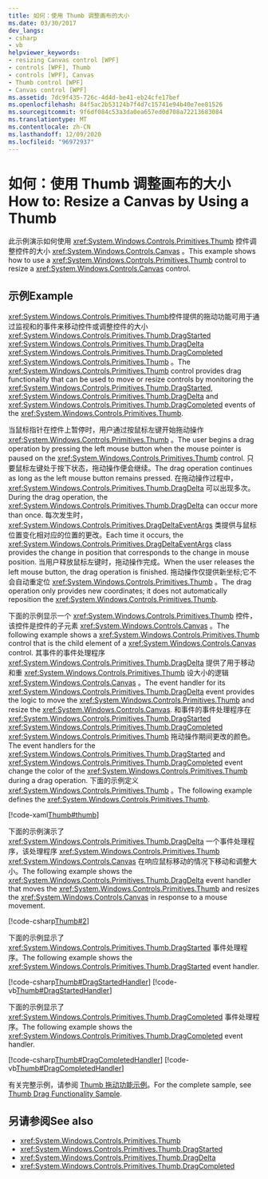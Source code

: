 ```yaml
---
title: 如何：使用 Thumb 调整画布的大小
ms.date: 03/30/2017
dev_langs:
- csharp
- vb
helpviewer_keywords:
- resizing Canvas control [WPF]
- controls [WPF], Thumb
- controls [WPF], Canvas
- Thumb control [WPF]
- Canvas control [WPF]
ms.assetid: 7dc9f435-726c-4d4d-be41-eb24cfe17bef
ms.openlocfilehash: 84f5ac2b53124b7f4d7c15741e94b40e7ee81526
ms.sourcegitcommit: 9f6df084c53a3da0ea657ed0d708a72213683084
ms.translationtype: MT
ms.contentlocale: zh-CN
ms.lasthandoff: 12/09/2020
ms.locfileid: "96972937"
---
```

# <a name="how-to-resize-a-canvas-by-using-a-thumb"></a><span data-ttu-id="568de-102">如何：使用 Thumb 调整画布的大小</span><span class="sxs-lookup"><span data-stu-id="568de-102">How to: Resize a Canvas by Using a Thumb</span></span>
<span data-ttu-id="568de-103">此示例演示如何使用 <xref:System.Windows.Controls.Primitives.Thumb> 控件调整控件的大小 <xref:System.Windows.Controls.Canvas> 。</span><span class="sxs-lookup"><span data-stu-id="568de-103">This example shows how to use a <xref:System.Windows.Controls.Primitives.Thumb> control to resize a <xref:System.Windows.Controls.Canvas> control.</span></span>  
  
## <a name="example"></a><span data-ttu-id="568de-104">示例</span><span class="sxs-lookup"><span data-stu-id="568de-104">Example</span></span>  
 <span data-ttu-id="568de-105"><xref:System.Windows.Controls.Primitives.Thumb>控件提供的拖动功能可用于通过监视和的事件来移动控件或调整控件的大小 <xref:System.Windows.Controls.Primitives.Thumb.DragStarted> <xref:System.Windows.Controls.Primitives.Thumb.DragDelta> <xref:System.Windows.Controls.Primitives.Thumb.DragCompleted> <xref:System.Windows.Controls.Primitives.Thumb> 。</span><span class="sxs-lookup"><span data-stu-id="568de-105">The <xref:System.Windows.Controls.Primitives.Thumb> control provides drag functionality that can be used to move or resize controls by monitoring the <xref:System.Windows.Controls.Primitives.Thumb.DragStarted>, <xref:System.Windows.Controls.Primitives.Thumb.DragDelta> and <xref:System.Windows.Controls.Primitives.Thumb.DragCompleted> events of the <xref:System.Windows.Controls.Primitives.Thumb>.</span></span>  
  
 <span data-ttu-id="568de-106">当鼠标指针在控件上暂停时，用户通过按鼠标左键开始拖动操作 <xref:System.Windows.Controls.Primitives.Thumb> 。</span><span class="sxs-lookup"><span data-stu-id="568de-106">The user begins a drag operation by pressing the left mouse button when the mouse pointer is paused on the <xref:System.Windows.Controls.Primitives.Thumb> control.</span></span> <span data-ttu-id="568de-107">只要鼠标左键处于按下状态，拖动操作便会继续。</span><span class="sxs-lookup"><span data-stu-id="568de-107">The drag operation continues as long as the left mouse button remains pressed.</span></span> <span data-ttu-id="568de-108">在拖动操作过程中， <xref:System.Windows.Controls.Primitives.Thumb.DragDelta> 可以出现多次。</span><span class="sxs-lookup"><span data-stu-id="568de-108">During the drag operation, the <xref:System.Windows.Controls.Primitives.Thumb.DragDelta> can occur more than once.</span></span> <span data-ttu-id="568de-109">每次发生时， <xref:System.Windows.Controls.Primitives.DragDeltaEventArgs> 类提供与鼠标位置变化相对应的位置的更改。</span><span class="sxs-lookup"><span data-stu-id="568de-109">Each time it occurs, the <xref:System.Windows.Controls.Primitives.DragDeltaEventArgs> class provides the change in position that corresponds to the change in mouse position.</span></span> <span data-ttu-id="568de-110">当用户释放鼠标左键时，拖动操作完成。</span><span class="sxs-lookup"><span data-stu-id="568de-110">When the user releases the left mouse button, the drag operation is finished.</span></span> <span data-ttu-id="568de-111">拖动操作仅提供新坐标;它不会自动重定位 <xref:System.Windows.Controls.Primitives.Thumb> 。</span><span class="sxs-lookup"><span data-stu-id="568de-111">The drag operation only provides new coordinates; it does not automatically reposition the <xref:System.Windows.Controls.Primitives.Thumb>.</span></span>  
  
 <span data-ttu-id="568de-112">下面的示例显示一个 <xref:System.Windows.Controls.Primitives.Thumb> 控件，该控件是控件的子元素 <xref:System.Windows.Controls.Canvas> 。</span><span class="sxs-lookup"><span data-stu-id="568de-112">The following example shows a <xref:System.Windows.Controls.Primitives.Thumb> control that is the child element of a <xref:System.Windows.Controls.Canvas> control.</span></span> <span data-ttu-id="568de-113">其事件的事件处理程序 <xref:System.Windows.Controls.Primitives.Thumb.DragDelta> 提供了用于移动和重 <xref:System.Windows.Controls.Primitives.Thumb> 设大小的逻辑 <xref:System.Windows.Controls.Canvas> 。</span><span class="sxs-lookup"><span data-stu-id="568de-113">The event handler for its <xref:System.Windows.Controls.Primitives.Thumb.DragDelta> event provides the logic to move the <xref:System.Windows.Controls.Primitives.Thumb> and resize the <xref:System.Windows.Controls.Canvas>.</span></span> <span data-ttu-id="568de-114">和事件的事件处理程序在 <xref:System.Windows.Controls.Primitives.Thumb.DragStarted> <xref:System.Windows.Controls.Primitives.Thumb.DragCompleted> <xref:System.Windows.Controls.Primitives.Thumb> 拖动操作期间更改的颜色。</span><span class="sxs-lookup"><span data-stu-id="568de-114">The event handlers for the <xref:System.Windows.Controls.Primitives.Thumb.DragStarted> and <xref:System.Windows.Controls.Primitives.Thumb.DragCompleted> event change the color of the <xref:System.Windows.Controls.Primitives.Thumb> during a drag operation.</span></span> <span data-ttu-id="568de-115">下面的示例定义 <xref:System.Windows.Controls.Primitives.Thumb> 。</span><span class="sxs-lookup"><span data-stu-id="568de-115">The following example defines the <xref:System.Windows.Controls.Primitives.Thumb>.</span></span>  
  
 [!code-xaml[Thumb#thumb](~/samples/snippets/csharp/VS_Snippets_Wpf/Thumb/CSharp/Pane1.xaml#thumb)]  
  
 <span data-ttu-id="568de-116">下面的示例演示了 <xref:System.Windows.Controls.Primitives.Thumb.DragDelta> 一个事件处理程序，该处理程序 <xref:System.Windows.Controls.Primitives.Thumb> <xref:System.Windows.Controls.Canvas> 在响应鼠标移动的情况下移动和调整大小。</span><span class="sxs-lookup"><span data-stu-id="568de-116">The following example shows the <xref:System.Windows.Controls.Primitives.Thumb.DragDelta> event handler that moves the <xref:System.Windows.Controls.Primitives.Thumb> and resizes the <xref:System.Windows.Controls.Canvas> in response to a mouse movement.</span></span>  
  
 [!code-csharp[Thumb#2](~/samples/snippets/csharp/VS_Snippets_Wpf/Thumb/CSharp/Pane1.xaml.cs#2)]  
  
 <span data-ttu-id="568de-117">下面的示例显示了 <xref:System.Windows.Controls.Primitives.Thumb.DragStarted> 事件处理程序。</span><span class="sxs-lookup"><span data-stu-id="568de-117">The following example shows the <xref:System.Windows.Controls.Primitives.Thumb.DragStarted> event handler.</span></span>  
  
 [!code-csharp[Thumb#DragStartedHandler](~/samples/snippets/csharp/VS_Snippets_Wpf/Thumb/CSharp/Pane1.xaml.cs#dragstartedhandler)]
 [!code-vb[Thumb#DragStartedHandler](~/samples/snippets/visualbasic/VS_Snippets_Wpf/Thumb/VisualBasic/Pane1.xaml.vb#dragstartedhandler)]  
  
 <span data-ttu-id="568de-118">下面的示例显示了 <xref:System.Windows.Controls.Primitives.Thumb.DragCompleted> 事件处理程序。</span><span class="sxs-lookup"><span data-stu-id="568de-118">The following example shows the <xref:System.Windows.Controls.Primitives.Thumb.DragCompleted> event handler.</span></span>  
  
 [!code-csharp[Thumb#DragCompletedHandler](~/samples/snippets/csharp/VS_Snippets_Wpf/Thumb/CSharp/Pane1.xaml.cs#dragcompletedhandler)]
 [!code-vb[Thumb#DragCompletedHandler](~/samples/snippets/visualbasic/VS_Snippets_Wpf/Thumb/VisualBasic/Pane1.xaml.vb#dragcompletedhandler)]  
  
 <span data-ttu-id="568de-119">有关完整示例，请参阅 [Thumb 拖动功能示例](https://github.com/Microsoft/WPF-Samples/tree/master/Drag%20and%20Drop/DragDropThumbOps)。</span><span class="sxs-lookup"><span data-stu-id="568de-119">For the complete sample, see [Thumb Drag Functionality Sample](https://github.com/Microsoft/WPF-Samples/tree/master/Drag%20and%20Drop/DragDropThumbOps).</span></span>  
  
## <a name="see-also"></a><span data-ttu-id="568de-120">另请参阅</span><span class="sxs-lookup"><span data-stu-id="568de-120">See also</span></span>

- <xref:System.Windows.Controls.Primitives.Thumb>
- <xref:System.Windows.Controls.Primitives.Thumb.DragStarted>
- <xref:System.Windows.Controls.Primitives.Thumb.DragDelta>
- <xref:System.Windows.Controls.Primitives.Thumb.DragCompleted>
